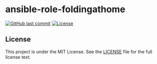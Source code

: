 # ansible-role-foldingathome

[![GitHub last commit](https://img.shields.io/github/last-commit/ursinn/ansible-role-foldingathome?logo=github&style=for-the-badge)](https://github.com/ursinn/ansible-role-foldingathome/commits)
[![License](https://img.shields.io/github/license/ursinn/ansible-role-foldingathome?style=for-the-badge)](https://github.com/ursinn/ansible-role-foldingathome/blob/main/LICENSE)

## License

This project is under the MIT License. See the [LICENSE](https://github.com/ursinn/ansible-role-foldingathome/blob/main/LICENSE) file for the full license text.
